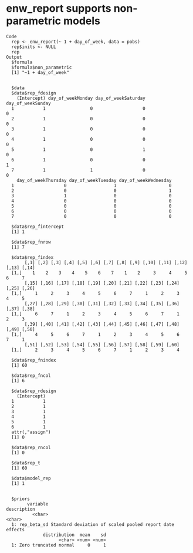 # enw_report supports non-parametric models

    Code
      rep <- enw_report(~ 1 + day_of_week, data = pobs)
      rep$inits <- NULL
      rep
    Output
      $formula
      $formula$non_parametric
      [1] "~1 + day_of_week"
      
      
      $data
      $data$rep_fdesign
        (Intercept) day_of_weekMonday day_of_weekSaturday day_of_weekSunday
      1           1                 0                   0                 0
      2           1                 0                   0                 0
      3           1                 0                   0                 0
      4           1                 0                   0                 0
      5           1                 0                   1                 0
      6           1                 0                   0                 1
      7           1                 1                   0                 0
        day_of_weekThursday day_of_weekTuesday day_of_weekWednesday
      1                   0                  1                    0
      2                   0                  0                    1
      3                   1                  0                    0
      4                   0                  0                    0
      5                   0                  0                    0
      6                   0                  0                    0
      7                   0                  0                    0
      
      $data$rep_fintercept
      [1] 1
      
      $data$rep_fnrow
      [1] 7
      
      $data$rep_findex
           [,1] [,2] [,3] [,4] [,5] [,6] [,7] [,8] [,9] [,10] [,11] [,12] [,13] [,14]
      [1,]    1    2    3    4    5    6    7    1    2     3     4     5     6     7
           [,15] [,16] [,17] [,18] [,19] [,20] [,21] [,22] [,23] [,24] [,25] [,26]
      [1,]     1     2     3     4     5     6     7     1     2     3     4     5
           [,27] [,28] [,29] [,30] [,31] [,32] [,33] [,34] [,35] [,36] [,37] [,38]
      [1,]     6     7     1     2     3     4     5     6     7     1     2     3
           [,39] [,40] [,41] [,42] [,43] [,44] [,45] [,46] [,47] [,48] [,49] [,50]
      [1,]     4     5     6     7     1     2     3     4     5     6     7     1
           [,51] [,52] [,53] [,54] [,55] [,56] [,57] [,58] [,59] [,60]
      [1,]     2     3     4     5     6     7     1     2     3     4
      
      $data$rep_fnindex
      [1] 60
      
      $data$rep_fncol
      [1] 6
      
      $data$rep_rdesign
        (Intercept)
      1           1
      2           1
      3           1
      4           1
      5           1
      6           1
      attr(,"assign")
      [1] 0
      
      $data$rep_rncol
      [1] 0
      
      $data$rep_t
      [1] 60
      
      $data$model_rep
      [1] 1
      
      
      $priors
            variable                                             description
              <char>                                                  <char>
      1: rep_beta_sd Standard deviation of scaled pooled report date effects
                  distribution  mean    sd
                        <char> <num> <num>
      1: Zero truncated normal     0     1
      

